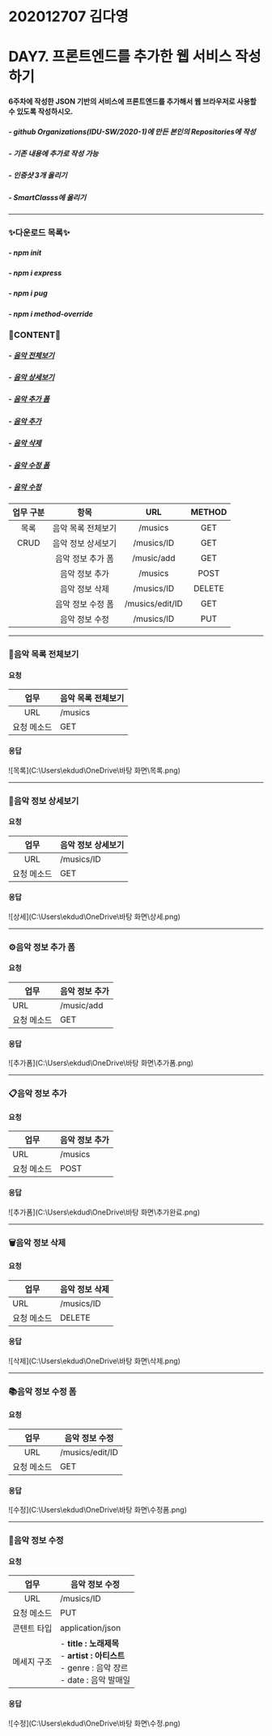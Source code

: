 202012707 김다영
===
DAY7. 프론트엔드를 추가한 웹 서비스 작성하기
===

#### 6주차에 작성한 JSON 기반의 서비스에 프론트엔드를 추가해서 웹 브라우저로 사용할 수 있도록 작성하시오.

##### - github Organizations(IDU-SW/2020-1)에 만든 본인의 Repositories에 작성

##### - 기존 내용에 추가로 작성 가능

##### - 인증샷 3개 올리기

##### - SmartClasss에 올리기

--------------

### ✨다운로드 목록✨
##### - npm init

##### - npm i express

##### - npm i pug

##### - npm i method-override

### 🎈CONTENT🎈

##### - [음악 전체보기](#음악-목록-전체보기)

##### - [음악 상세보기](#음악-정보-상세보기)

##### - [음악 추가 폼](#음악-정보-추가-폼)

##### - [음악 추가](#음악-정보-추가)

##### - [음악 삭제](#음악-정보-삭제)

##### - [음악 수정 폼](#음악-정보-수정-폼)

##### - [음악 수정](#음악-정보-수정)

| 업무 구분 |        항목        |       URL       | METHOD |
| :-------: | :----------------: | :-------------: | :----: |
|   목록    | 음악 목록 전체보기 |     /musics     |  GET   |
|   CRUD    | 음악 정보 상세보기 |   /musics/ID    |  GET   |
|           | 음악 정보 추가 폼  |   /music/add    |  GET   |
|           |   음악 정보 추가   |     /musics     |  POST  |
|           |   음악 정보 삭제   |   /musics/ID    | DELETE |
|           | 음악 정보 수정 폼  | /musics/edit/ID |  GET   |
|           |   음악 정보 수정   |   /musics/ID    |  PUT   |

--------------

### 📃음악 목록 전체보기

#### 요청

|    업무     | 음악 목록 전체보기 |
| :---------: | ------------------ |
|     URL     | /musics            |
| 요청 메소드 | GET                |

#### 응답

![목록](C:\Users\ekdud\OneDrive\바탕 화면\목록.png)

--------------

### 📖음악 정보 상세보기

#### 요청

|     업무      | 음악 정보 상세보기                                           |
| :-----------: | ------------------------------------------------------------ |
|      URL      | /musics/ID                                                   |
|  요청 메소드  | GET                                                          |

#### 응답

![상세](C:\Users\ekdud\OneDrive\바탕 화면\상세.png)

--------------

### ⚙음악 정보 추가 폼

#### 요청

| 업무          | 음악 정보 추가                                               |
| ------------- | ------------------------------------------------------------ |
| URL           | /music/add                                                   |
| 요청 메소드   | GET                                                          |

#### 응답

![추가폼](C:\Users\ekdud\OneDrive\바탕 화면\추가폼.png)

--------------

### 📋음악 정보 추가

#### 요청

| 업무          | 음악 정보 추가                                               |
| ------------- | ------------------------------------------------------------ |
| URL           | /musics                                                      |
| 요청 메소드   | POST                                                         |

#### 응답

![추가폼](C:\Users\ekdud\OneDrive\바탕 화면\추가완료.png)

--------------

### 🗑음악 정보 삭제

#### 요청

| 업무        | 음악 정보 삭제 |
| ----------- | -------------- |
| URL         | /musics/ID     |
| 요청 메소드 | DELETE         |

#### 응답

![삭제](C:\Users\ekdud\OneDrive\바탕 화면\삭제.png)

--------------

### 📚음악 정보 수정 폼

#### 요청

|    업무     | 음악 정보 수정  |
| :---------: | --------------- |
|     URL     | /musics/edit/ID |
| 요청 메소드 | GET             |

#### 응답

![수정](C:\Users\ekdud\OneDrive\바탕 화면\수정폼.png)

--------------

### 🔧음악 정보 수정

#### 요청

|     업무      | 음악 정보 수정                                               |
| :-----------: | ------------------------------------------------------------ |
|      URL      | /musics/ID                                                   |
|  요청 메소드  | PUT                                                          |
|  콘텐트 타입  | application/json                                             |
|  메세지 구조  | - **title : 노래제목**<br />- **artist : 아티스트**<br />- genre : 음악 장르<br />- date : 음악 발매일 |

#### 응답

![수정](C:\Users\ekdud\OneDrive\바탕 화면\수정.png)